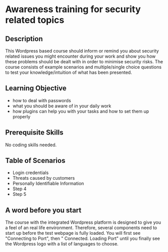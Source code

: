 # Awareness training for security related topics


## Description

This Wordpress based course should inform or remind you about security related issues you might encounter during your work and show you how these problems should be dealt with in order to minimise security risks.
The course consists of example scenarios and multiple/single choice questions to test your knowledge/intuition of what has been presented.

## Learning Objective

- how to deal with passwords
- what you should be aware of in your daily work
- how plugins can help you with your tasks and how to set them up properly

## Prerequisite Skills

No coding skills needed.

## Table of Scenarios

- Login credentials
- Threats caused by customers
- Personally Identifiable Information
- Step 4
- Step 5

## A word before you start
The course with the integrated Wordpress platform is designed to give you a feel of an real life environment. Therefore, several components need to start up before the test webpage is fully loaded. You will first see "Connecting to Port", then " Connected. Loading Port" until you finally see the Wordpress logo with a list of languages to choose.
